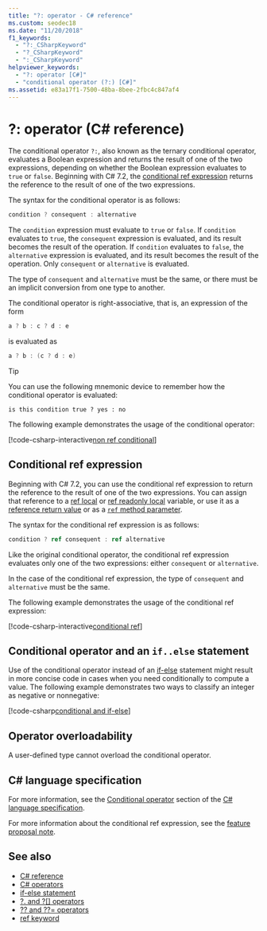 ```yaml
---
title: "?: operator - C# reference"
ms.custom: seodec18
ms.date: "11/20/2018"
f1_keywords:
  - "?:_CSharpKeyword"
  - "?_CSharpKeyword"
  - ":_CSharpKeyword"
helpviewer_keywords:
  - "?: operator [C#]"
  - "conditional operator (?:) [C#]"
ms.assetid: e83a17f1-7500-48ba-8bee-2fbc4c847af4
---
```

# ?: operator (C# reference)

The conditional operator `?:`, also known as the ternary conditional operator, evaluates a Boolean expression and returns the result of one of the two expressions, depending on whether the Boolean expression evaluates to `true` or `false`. Beginning with C# 7.2, the [conditional ref expression](#conditional-ref-expression) returns the reference to the result of one of the two expressions.

The syntax for the conditional operator is as follows:

```csharp
condition ? consequent : alternative
```

The `condition` expression must evaluate to `true` or `false`. If `condition` evaluates to `true`, the `consequent` expression is evaluated, and its result becomes the result of the operation. If `condition` evaluates to `false`, the `alternative` expression is evaluated, and its result becomes the result of the operation. Only `consequent` or `alternative` is evaluated.

The type of `consequent` and `alternative` must be the same, or there must be an implicit conversion from one type to another.

The conditional operator is right-associative, that is, an expression of the form

```csharp
a ? b : c ? d : e
```

is evaluated as

```csharp
a ? b : (c ? d : e)
```

> [!TIP]
> You can use the following mnemonic device to remember how the conditional operator is evaluated:
>
> ```text
> is this condition true ? yes : no
> ```

The following example demonstrates the usage of the conditional operator:

[!code-csharp-interactive[non ref conditional](~/samples/csharp/language-reference/operators/ConditionalOperator.cs#ConditionalValue)]

## Conditional ref expression

Beginning with C# 7.2, you can use the conditional ref expression to return the reference to the result of one of the two expressions. You can assign that reference to a [ref local](../keywords/ref.md#ref-locals) or [ref readonly local](../keywords/ref.md#ref-readonly-locals) variable, or use it as a [reference return value](../keywords/ref.md#reference-return-values) or as a [`ref` method parameter](../keywords/ref.md#passing-an-argument-by-reference).

The syntax for the conditional ref expression is as follows:

```csharp
condition ? ref consequent : ref alternative
```

Like the original conditional operator, the conditional ref expression evaluates only one of the two expressions: either `consequent` or `alternative`.

In the case of the conditional ref expression, the type of `consequent` and `alternative` must be the same.

The following example demonstrates the usage of the conditional ref expression:

[!code-csharp-interactive[conditional ref](~/samples/csharp/language-reference/operators/ConditionalOperator.cs#ConditionalRef)]

## Conditional operator and an `if..else` statement

Use of the conditional operator instead of an [if-else](../keywords/if-else.md) statement might result in more concise code in cases when you need conditionally to compute a value. The following example demonstrates two ways to classify an integer as negative or nonnegative:

[!code-csharp[conditional and if-else](~/samples/csharp/language-reference/operators/ConditionalOperator.cs#CompareWithIf)]

## Operator overloadability

A user-defined type cannot overload the conditional operator.

## C# language specification

For more information, see the [Conditional operator](~/_csharplang/spec/expressions.md#conditional-operator) section of the [C# language specification](~/_csharplang/spec/introduction.md).

For more information about the conditional ref expression, see the [feature proposal note](~/_csharplang/proposals/csharp-7.2/conditional-ref.md).

## See also

- [C# reference](../index.md)
- [C# operators](index.md)
- [if-else statement](../keywords/if-else.md)
- [?. and ?[] operators](member-access-operators.md#null-conditional-operators--and-)
- [?? and ??= operators](null-coalescing-operator.md)
- [ref keyword](../keywords/ref.md)
